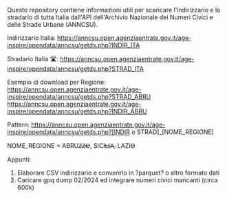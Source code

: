 Questo repository contiene informazioni utili per scaricare l'indirizzario e lo stradario di tutta Italia dall'API dell'Archivio Nazionale dei Numeri Civici e delle Strade Urbane (ANNCSU).

Indirizzario Italia:
https://anncsu.open.agenziaentrate.gov.it/age-inspire/opendata/anncsu/getds.php?INDIR_ITA

Stradario Italia 🛣️:
https://anncsu.open.agenziaentrate.gov.it/age-inspire/opendata/anncsu/getds.php?STRAD_ITA

Esempio di download per Regione:
https://anncsu.open.agenziaentrate.gov.it/age-inspire/opendata/anncsu/getds.php?STRAD_ABRU
https://anncsu.open.agenziaentrate.gov.it/age-inspire/opendata/anncsu/getds.php?INDIR_ABRU

Pattern:
https://anncsu.open.agenziaentrate.gov.it/age-inspire/opendata/anncsu/getds.php?[INDIR o STRAD]_[NOME_REGIONE]

NOME_REGIONE = ABRUZ̶Z̶O̶, SICIL̶I̶A̶, LAZIO̶

Appunti: 
1) Elaborare CSV indirizzario e converirlo in ?parquet? o altro formato dati
2) Caricare gpq dump 02/2024 ed integrare numeri civici mancanti (circa 600k)
